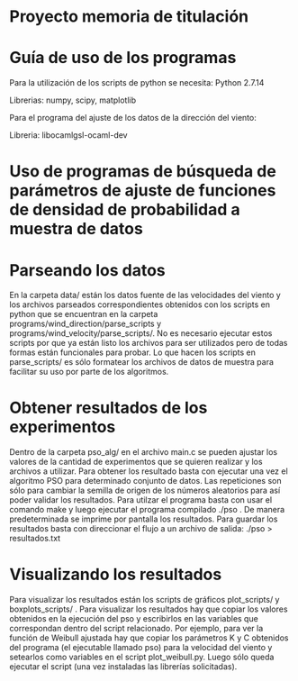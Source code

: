# Proyecto memoria de titulación
# Guía de uso de los programas

Para la utilización de los scripts de python se necesita:
Python 2.7.14

Librerias: numpy, scipy, matplotlib

Para el programa del ajuste de los datos de la dirección del viento:

Libreria: libocamlgsl-ocaml-dev

# Uso de programas de búsqueda de parámetros de ajuste de funciones de densidad de probabilidad a muestra de datos

# Parseando los datos
En la carpeta data/ están los datos fuente de las velocidades del viento y los archivos parseados correspondientes obtenidos con los scripts en python que se encuentran en la carpeta programs/wind_direction/parse_scripts y programs/wind_velocity/parse_scripts/.
No es necesario ejecutar estos scripts por que ya están listo los archivos para ser utilizados pero de todas formas están funcionales para probar.
Lo que hacen los scripts en parse_scripts/ es sólo formatear los archivos de datos de muestra para facilitar su uso por parte de los algoritmos.

# Obtener resultados de los experimentos
Dentro de la carpeta pso_alg/ en el archivo main.c se pueden ajustar los valores de la cantidad de experimentos que se quieren realizar y los archivos a utilizar. Para obtener los resultado basta con ejecutar una vez el algoritmo PSO para determinado conjunto de datos. Las repeticiones son sólo para cambiar la semilla de origen de los números aleatorios para así poder validar los resultados.
Para utilzar el programa basta con usar el comando make y luego ejecutar el programa compilado ./pso . De manera predeterminada se imprime por pantalla los resultados. Para guardar los resultados basta con direccionar el flujo a un archivo de salida: ./pso > resultados.txt

# Visualizando los resultados

Para visualizar los resultados están los scripts de gráficos plot_scripts/ y boxplots_scripts/ . Para visualizar los resultados hay que copiar los valores obtenidos en la ejecución del pso y escribirlos en las variables que correspondan dentro del script relacionado. Por ejemplo, para ver la función de Weibull ajustada hay que copiar los parámetros K y C obtenidos del programa (el ejecutable llamado pso) para la velocidad del viento y setearlos como variables en el script plot_weibull.py. Luego sólo queda ejecutar el script (una vez instaladas las librerías solicitadas).

